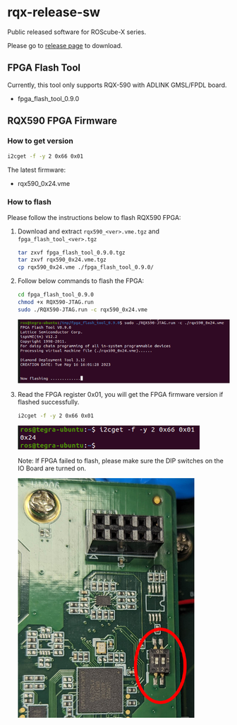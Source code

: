 # rqx-release-sw
Public released software for ROScube-X series.

Please go to [release page](https://github.com/Adlink-ROS/rqx-release-sw/releases) to download.

## FPGA Flash Tool

Currently, this tool only supports RQX-590 with ADLINK GMSL/FPDL board.

- fpga_flash_tool_0.9.0

## RQX590 FPGA Firmware

### How to get version
```bash
i2cget -f -y 2 0x66 0x01
```

The latest firmware:

- rqx590_0x24.vme


### How to flash

Please follow the instructions below to flash RQX590 FPGA:

1. Download and extract `rqx590_<ver>.vme.tgz` and `fpga_flash_tool_<ver>.tgz`

    ```bash
    tar zxvf fpga_flash_tool_0.9.0.tgz
    tar zxvf rqx590_0x24.vme.tgz
    cp rqx590_0x24.vme ./fpga_flash_tool_0.9.0/
    ```

2. Follow below commands to flash the FPGA:

    ```bash
    cd fpga_flash_tool_0.9.0
    chmod +x RQX590-JTAG.run
    sudo ./RQX590-JTAG.run -c rqx590_0x24.vme
    ```

    ![](pictures/fpga_flashing.png)

3. Read the FPGA register 0x01, you will get the FPGA firmware version if flashed successfully.

    ```bash
    i2cget -f -y 2 0x66 0x01
    ```
    ![](pictures/fpga_fw_0x24.png)

    Note: If FPGA failed to flash, please make sure the DIP switches on the IO Board are turned on.
    
    ![](pictures/fpga_dip_sw.png)
